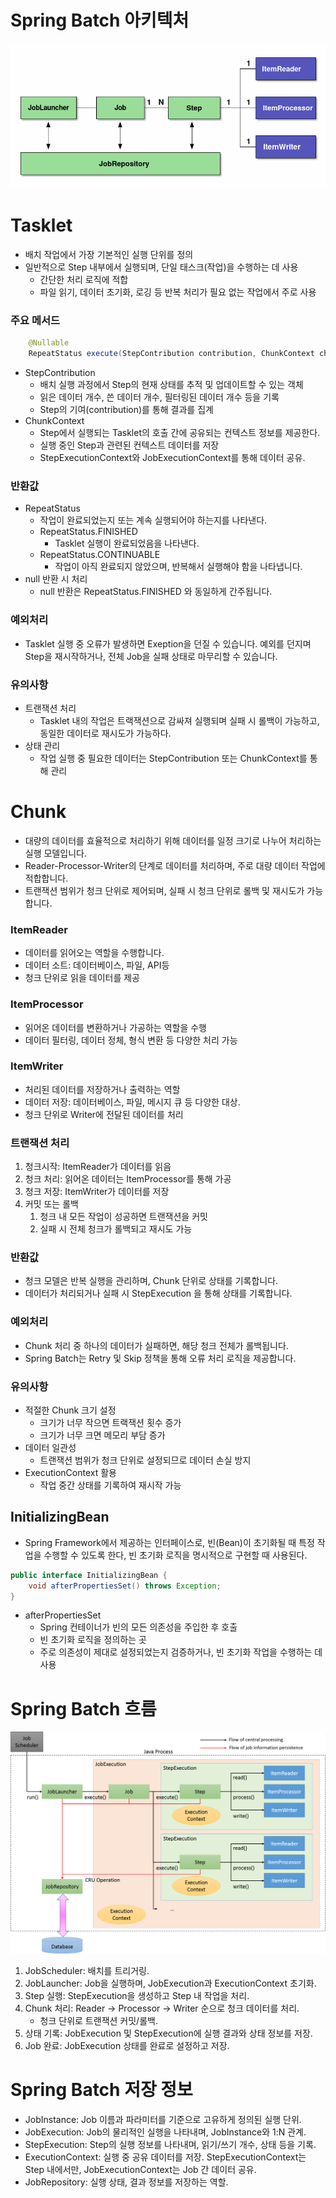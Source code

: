 # Spring Batch 아키텍처

![img.png](../image/방재영1.png)

# Tasklet

- 배치 작업에서 가장 기본적인 실행 단위를 정의
- 일반적으로 Step 내부에서 실행되며, 단일 태스크(작업)을 수행하는 데 사용
    - 간단한 처리 로직에 적합
    - 파일 읽기, 데이터 초기화, 로깅 등 반복 처리가 필요 없는 작업에서 주로 사용

### 주요 메서드

```java
	@Nullable
	RepeatStatus execute(StepContribution contribution, ChunkContext chunkContext) throws Exception;
```

- StepContribution
    - 배치 실행 과정에서 Step의 현재 상태를 추적 및 업데이트할 수 있는 객체
    - 읽은 데이터 개수, 쓴 데이터 개수, 필터링된 데이터 개수 등을 기록
    - Step의 기여(contribution)를 통해 결과를 집계
- ChunkContext
    - Step에서 실행되는 Tasklet의 호출 간에 공유되는 컨텍스트 정보를 제공한다.
    - 실행 중인 Step과 관련된 컨텍스트 데이터를 저장
    - StepExecutionContext와 JobExecutionContext를 통해 데이터 공유.

### 반환값

- RepeatStatus
    - 작업이 완료되었는지 또는 계속 실행되어야 하는지를 나타낸다.
    - RepeatStatus.FINISHED
        - Tasklet 실행이 완료되었음을 나타낸다.
    - RepeatStatus.CONTINUABLE
        - 작업이 아직 완료되지 않았으며, 반복해서 실행해야 함을 나타냅니다.
- null 반환 시 처리
    - null 반환은 RepeatStatus.FINISHED 와 동일하게 간주됩니다.

### 예외처리

- Tasklet 실행 중 오류가 발생하면 Exeption을 던질 수 있습니다. 예외를 던지며 Step을 재시작하거나, 전체 Job을 실패 상태로 마무리할 수 있습니다.

### 유의사항

- 트랜잭션 처리
    - Tasklet 내의 작업은 트랙잭션으로 감싸져 실행되며 실패 시 롤백이 가능하고, 동일한 데이터로 재시도가 가능하다.
- 상태 관리
    - 작업 실행 중 필요한 데이터는 StepContribution 또는 ChunkContext를 통해 관리

# Chunk

- 대량의 데이터를 효율적으로 처리하기 위해 데이터를 일정 크기로 나누어 처리하는 실행 모델입니다.
- Reader-Processor-Writer의 단계로 데이터를 처리하며, 주로 대량 데이터 작업에 적합합니다.
- 트랜잭션 범위가 청크 단위로 제어되며, 실패 시 청크 단위로 롤백 및 재시도가 가능합니다.

### ItemReader

- 데이터를 읽어오는 역할을 수행합니다.
- 데이터 소트: 데이터베이스, 파일, API등
- 청크 단위로 읽을 데이터를 제공

### ItemProcessor

- 읽어온 데이터를 변환하거나 가공하는 역할을 수행
- 데이터 필터링, 데이터 정체, 형식 변환 등 다양한 처리 가능

### ItemWriter

- 처리된 데이터를 저장하거나 출력하는 역할
- 데이터 저장: 데이터베이스, 파일, 메시지 큐 등 다양한 대상.
- 청크 단위로 Writer에 전달된 데이터를 처리

### 트랜잭션 처리

1. 청크시작: ItemReader가 데이터를 읽음
2. 청크 처리: 읽어온 데이터는 ItemProcessor를 통해 가공
3. 청크 저장: ItemWriter가 데이터를 저장
4. 커밋 또는 롤백
    1. 청크 내 모든 작업이 성공하면 트랜잭션을 커밋
    2. 실패 시 전체 청크가 롤백되고 재시도 가능

### 반환값

- 청크 모델은 반복 실행을 관리하며, Chunk 단위로 상태를 기록합니다.
- 데이터가 처리되거나 실패 시 StepExecution 을 통해 상태를 기록합니다.

### 예외처리

- Chunk 처리 중 하나의 데이터가 실패하면, 해당 청크 전체가 롤백됩니다.
- Spring Batch는 Retry 및 Skip 정책을 통해 오류 처리 로직을 제공합니다.

### 유의사항

- 적절한 Chunk 크기 설정
    - 크기가 너무 작으면 트랙잭션 횟수 증가
    - 크기가 너무 크면 메모리 부담 증가
- 데이터 일관성
    - 트랜잭션 범위가 청크 단위로 설정되므로 데이터 손실 방지
- ExecutionContext 활용
    - 작업 중간 상태를 기록하여 재시작 가능

## InitializingBean

- Spring Framework에서 제공하는 인터페이스로, 빈(Bean)이 초기화될 때 특정 작업을 수행할 수 있도록 한다, 빈 초기화 로직을 명시적으로 구현할 때 사용된다.

```java
public interface InitializingBean {
    void afterPropertiesSet() throws Exception;
}
```

- afterPropertiesSet
    - Spring 컨테이너가 빈의 모든 의존성을 주입한 후 호출
    - 빈 초기화 로직을 정의하는 곳
    - 주로 의존성이 제대로 설정되었는지 검증하거나, 빈 초기화 작업을 수행하는 데 사용

# Spring Batch 흐름

![img.png](../image/방재영2.png)

1. JobScheduler: 배치를 트리거링.
2. JobLauncher: Job을 실행하며, JobExecution과 ExecutionContext 초기화.
3. Step 실행: StepExecution을 생성하고 Step 내 작업을 처리.
4. Chunk 처리: Reader → Processor → Writer 순으로 청크 데이터를 처리.
    - 청크 단위로 트랜잭션 커밋/롤백.
5. 상태 기록: JobExecution 및 StepExecution에 실행 결과와 상태 정보를 저장.
6. Job 완료: JobExecution 상태를 완료로 설정하고 저장.

# Spring Batch 저장 정보

- JobInstance: Job 이름과 파라미터를 기준으로 고유하게 정의된 실행 단위.
- JobExecution: Job의 물리적인 실행을 나타내며, JobInstance와 1:N 관계.
- StepExecution: Step의 실행 정보를 나타내며, 읽기/쓰기 개수, 상태 등을 기록.
- ExecutionContext: 실행 중 공유 데이터를 저장. StepExecutionContext는 Step 내에서만, JobExecutionContext는 Job 간 데이터 공유.
- JobRepository: 실행 상태, 결과 정보를 저장하는 역할.
